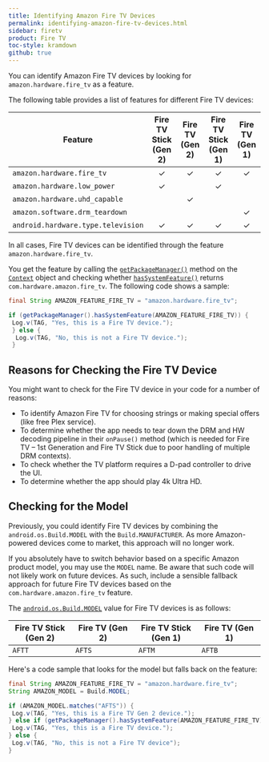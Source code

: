 ```yaml
---
title: Identifying Amazon Fire TV Devices
permalink: identifying-amazon-fire-tv-devices.html
sidebar: firetv
product: Fire TV
toc-style: kramdown
github: true
---
```


You can identify Amazon Fire TV devices by looking for `amazon.hardware.fire_tv` as a feature.

The following table provides a list of features for different Fire TV devices:

<style>
td.center {
text-align: center;
 }
</style>
 
<table class="grid">
<colgroup>
  <col width="40%" />
  <col width="15%" />
  <col width="15%" />
  <col width="15%" />
  <col width="15%" />
</colgroup>
<thead>
<tr>
  <th>Feature</th>
  <th>Fire TV Stick <br/>(Gen 2)</th>
  <th>Fire TV <br/>(Gen 2)</th>
  <th>Fire TV Stick <br/>(Gen 1)</th>
  <th>Fire TV <br/>(Gen 1)</th>
</tr>
</thead>
<tbody>
<tr>
  <td><code>amazon.hardware.fire_tv</code></td>
  <td class="center"> ✓ </td>
  <td class="center"> ✓ </td>
  <td class="center"> ✓ </td>
  <td class="center"> ✓ </td>
</tr>
<tr>
  <td><code>amazon.hardware.low_power</code></td>
  <td class="center"> ✓ </td>
  <td class="center"> </td>
  <td class="center"> ✓ </td>
   <td class="center"> </td>
</tr>
<tr>
  <td><code>amazon.hardware.uhd_capable</code></td>
  <td class="center"></td>
  <td class="center"> ✓ </td>
  <td class="center"> </td>
  <td class="center"> </td>
   
</tr>
<tr>
  <td><code>amazon.software.drm_teardown</code></td>
  <td class="center"></td>
  <td class="center"></td>
  <td class="center"></td>
   <td class="center"> ✓ </td>
</tr>
<tr>
<td><code>android.hardware.type.television</code></td>
  <td class="center"> ✓ </td>
  <td class="center"> ✓ </td>
  <td class="center"> ✓ </td>
  <td class="center"> ✓ </td>
</tr>
</tbody>
</table>

In all cases, Fire TV devices can be identified through the feature `amazon.hardware.fire_tv`.

You get the feature by calling the [`getPackageManager()`][1] method on the [`Context`][2] object and checking whether [`hasSystemFeature()`][3] returns `com.hardware.amazon.fire_tv`. The following code shows a sample:

```java
final String AMAZON_FEATURE_FIRE_TV = "amazon.hardware.fire_tv";

if (getPackageManager().hasSystemFeature(AMAZON_FEATURE_FIRE_TV)) {
 Log.v(TAG, "Yes, this is a Fire TV device.");
 } else {
  Log.v(TAG, "No, this is not a Fire TV device.");
 }
```

## Reasons for Checking the Fire TV Device

You might want to check for the Fire TV device in your code for a number of reasons:

*  To identify Amazon Fire TV for choosing strings or making special offers (like free Plex service).
*  To determine whether the app needs to tear down the DRM and HW decoding pipeline in their `onPause()` method (which is needed for Fire TV &ndash; 1st Generation and Fire TV Stick due to poor handling of multiple DRM contexts).
*  To check whether the TV platform requires a D-pad controller to drive the UI.
*  To determine whether the app should play 4k Ultra HD.

## Checking for the Model

Previously, you could identify Fire TV devices by combining the `android.os.Build.MODEL` with the `Build.MANUFACTURER`. As more Amazon-powered devices come to market, this approach will no longer work. 

If you absolutely have to switch behavior based on a specific Amazon product model, you may use the `MODEL` name.  Be aware that such code will not likely work on future devices. As such, include a sensible fallback approach for future Fire TV devices based on the `com.hardware.amazon.fire_tv` feature.

The [`android.os.Build.MODEL`][4] value for Fire TV devices is as follows:

<table class="grid">
<colgroup>
  <col width="20%" />
  <col width="20%" />
  <col width="20%" />
  <col width="20%" />
</colgroup>
<thead>
<tr>
  <th>Fire TV Stick (Gen 2)</th>
  <th>Fire TV (Gen 2)</th>
  <th>Fire TV Stick (Gen 1)</th>
  <th>Fire TV (Gen 1)</th>
</tr>
</thead>
<tbody>
<tr>
  <td><code>AFTT</code></td>
  <td><code>AFTS</code></td>
  <td><code>AFTM</code></td>
  <td><code>AFTB</code></td>
</tr>
</tbody>
</table>

Here's a code sample that looks for the model but falls back on the feature:

```java
final String AMAZON_FEATURE_FIRE_TV = "amazon.hardware.fire_tv";
String AMAZON_MODEL = Build.MODEL;

if (AMAZON_MODEL.matches("AFTS")) {
 Log.v(TAG, "Yes, this is a Fire TV Gen 2 device.");
} else if (getPackageManager().hasSystemFeature(AMAZON_FEATURE_FIRE_TV)) {
 Log.v(TAG, "Yes, this is a Fire TV device.");
} else {
 Log.v(TAG, "No, this is not a Fire TV device");
}
```

[1]: https://developer.android.com/reference/android/content/Context.html#getPackageManager()
[2]: https://developer.android.com/reference/android/content/Context.html
[3]: https://developer.android.com/reference/android/content/pm/PackageManager.html#hasSystemFeature(java.lang.String)
[4]: https://developer.android.com/reference/android/os/Build.html#MODEL